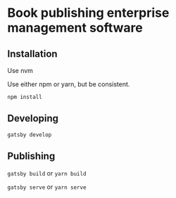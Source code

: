 # Book publishing enterprise management software

## Installation

Use nvm

Use either npm or yarn, but be consistent.

`npm install`

## Developing

`gatsby develop`

## Publishing

`gatsby build` or `yarn build`

`gatsby serve` or `yarn serve`
